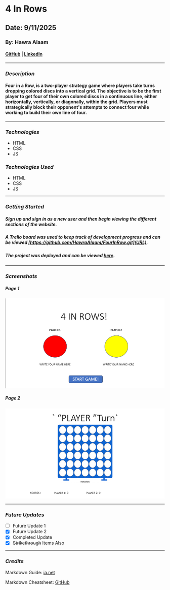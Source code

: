 # 4 In Rows

## Date: 9/11/2025

### By: Hawra Alaam

#### [GitHub](https://github.com/HawraAlaam) | [LinkedIn](https://www.linkedin.com/in/hawra-alaam-40a2a3331/)
***
### ***Description***
#### Four in a Row, is a two-player strategy game where players take turns dropping colored discs into a vertical grid. The objective is to be the first player to get four of their own colored discs in a continuous line, either horizontally, vertically, or diagonally, within the grid. Players must strategically block their opponent's attempts to connect four while working to build their own line of four.
***

### ***Technologies***
* HTML
* CSS
* JS

### ***Technologies Used***
* HTML
* CSS
* JS
***
### ***Getting Started***
##### Sign up and sign in as a new user and then begin viewing the different sections of the website.
##### A Trello board was used to keep track of development progress and can be viewed [https://github.com/HawraAlaam/FourInRow.git](URL).
##### The project was deployed and can be viewed [here](URL).
***
### ***Screenshots***
##### Page 1
![image](./PAGE1.png)
##### Page 2
![image header 3](PAGE2.png)
***
### ***Future Updates***
- [ ] Future Update 1
- [x] Future Update 2
- [x] Completed Update
- [x] ~~Strikethrough~~ Items Also
***
### ***Credits***
Markdown Guide: [ia.net](https://ia.net/writer/support/basics/markdown-guide)

Markdown Cheatsheet: [GitHub](https://www.markdownguide.org/cheat-sheet/)

